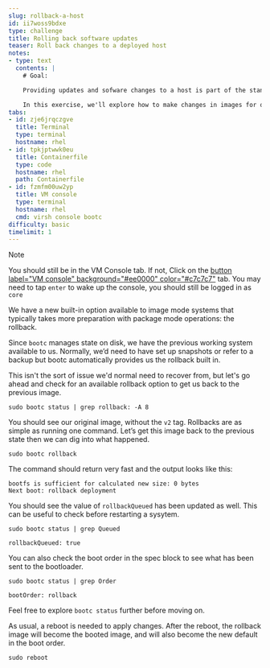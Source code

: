 ```yaml
---
slug: rollback-a-host
id: ii7woss9bdxe
type: challenge
title: Rolling back software updates
teaser: Roll back changes to a deployed host
notes:
- type: text
  contents: |
    # Goal:

    Providing updates and sofware changes to a host is part of the standard life cycle. It can be even more common during the design part of our standar operating environments. This process is where image mode hosts deviate the most from typical package based hosts.

    In this exercise, we'll explore how to make changes in images for our hosts to use.
tabs:
- id: zje6jrqczgve
  title: Terminal
  type: terminal
  hostname: rhel
- id: tpkjptwwk0eu
  title: Containerfile
  type: code
  hostname: rhel
  path: Containerfile
- id: fzmfm00uw2yp
  title: VM console
  type: terminal
  hostname: rhel
  cmd: virsh console bootc
difficulty: basic
timelimit: 1
---
```

> [!NOTE]
> You should still be in the VM Console tab. If not,
> Click on the [button label="VM console" background="#ee0000" color="#c7c7c7"](tab-2) tab.
> You may need to tap `enter` to wake up the console, you should still be logged in as `core`

We have a new built-in option available to image mode systems that typically takes more preparation with package mode operations: the rollback.

Since `bootc` manages state on disk, we have the previous working system available to us. Normally, we’d need to have set up snapshots or refer to a backup but bootc automatically provides us the rollback built in.

This isn't the sort of issue we'd normal need to recover from, but let's go ahead and check for an available rollback option to get us back to the previous image.

```bash,run
sudo bootc status | grep rollback: -A 8
```

You should see our original image, without the `v2` tag. Rollbacks are as simple as running one command. Let’s get this image back to the previous state then we can dig into what happened.
```bash,run
sudo bootc rollback
```

The command should return very fast and the output looks like this:
````
bootfs is sufficient for calculated new size: 0 bytes
Next boot: rollback deployment
````

You should see the value of `rollbackQueued` has been updated as well. This can be useful to check before restarting a sysytem.
```bash,run
sudo bootc status | grep Queued
```

````
rollbackQueued: true
````

You can also check the boot order in the spec block to see what has been sent to the bootloader.
```bash,run
sudo bootc status | grep Order
```

````
bootOrder: rollback
````
Feel free to explore `bootc status` further before moving on.

As usual, a reboot is needed to apply changes. After the reboot, the rollback image will become the booted image, and will also become the new default in the boot order.
```bash,run
sudo reboot
```
